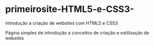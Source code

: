 # primeirosite-HTML5-e-CSS3-
introdução a criação de websites com HTML5 e CSS3

Página simples de introdução a conceitos de criação e estilização de websites
